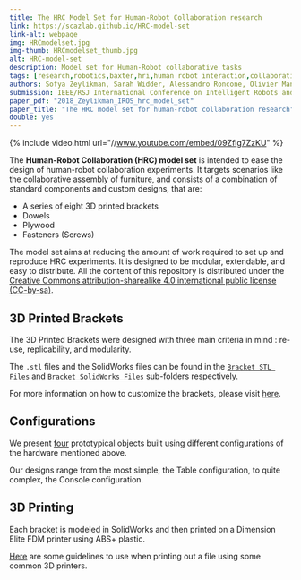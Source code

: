 ```yaml
---
title: The HRC Model Set for Human-Robot Collaboration research
link: https://scazlab.github.io/HRC-model-set
link-alt: webpage
img: HRCmodelset.jpg
img-thumb: HRCmodelset_thumb.jpg
alt: HRC-model-set
description: Model set for Human-Robot collaborative tasks
tags: [research,robotics,baxter,hri,human robot interaction,collaborative manufacturing,human robot collaboration,advanced manufacturing,open source,github]
authors: Sofya Zeylikman, Sarah Widder, Alessandro Roncone, Olivier Mangin, and Brian Scassellati
submission: IEEE/RSJ International Conference on Intelligent Robots and Systems (IROS2018), Madrid, Spain, October 1-5, 2018
paper_pdf: "2018_Zeylikman_IROS_hrc_model_set"
paper_title: "The HRC model set for human-robot collaboration research"
double: yes
---
```



{% include video.html url="//www.youtube.com/embed/09Zflg7ZzKU" %}


The **Human-Robot Collaboration (HRC) model set** is intended to ease the design of human-robot collaboration experiments.
It targets scenarios like the collaborative assembly of furniture, and consists of a combination of standard components and custom designs, that are:

 * A series of eight 3D printed brackets
 * Dowels
 * Plywood
 * Fasteners (Screws)

The model set aims at reducing the amount of work required to set up and reproduce HRC experiments.
It is designed to be modular, extendable, and easy to distribute. All the content of this repository is distributed under the [Creative Commons attribution-sharealike 4.0 international public license (CC-by-sa)](https://creativecommons.org/licenses/by-sa/4.0/legalcode).

## 3D Printed Brackets

The 3D Printed Brackets were designed with three main criteria in mind : re-use, replicability, and modularity.


The `.stl` files and the SolidWorks files can be found in the [`Bracket STL Files`](https://github.com/ScazLab/HRC-model-set/tree/master/Bracket%20STL%20Files) and [`Bracket SolidWorks Files`](https://github.com/ScazLab/HRC-model-set/tree/master/Bracket%20SolidWorks%20Files) sub-folders respectively.

For more information on how to customize the brackets, please visit [here](https://scazlab.github.io/HRC-model-set/info/how-to-customize/).

## Configurations

We present [four](https://scazlab.github.io/HRC-model-set/configurations/renderings/) prototypical objects built using different configurations of the hardware mentioned above.

Our designs range from the most simple, the Table configuration, to quite complex, the Console configuration.

## 3D Printing

Each bracket is modeled in SolidWorks and then printed on a Dimension Elite FDM printer using ABS+ plastic.

[Here](https://scazlab.github.io/HRC-model-set/info/3D-printing-recommendations/) are some guidelines to use when printing out a file using some common 3D printers.
